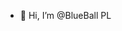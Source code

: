 - 👋 Hi, I’m @BlueBall PL

<!---
BlueBall33/BlueBall33 is a ✨ special ✨ repository because its `README.md` (this file) appears on your GitHub profile.
You can click the Preview link to take a look at your changes.
--->
